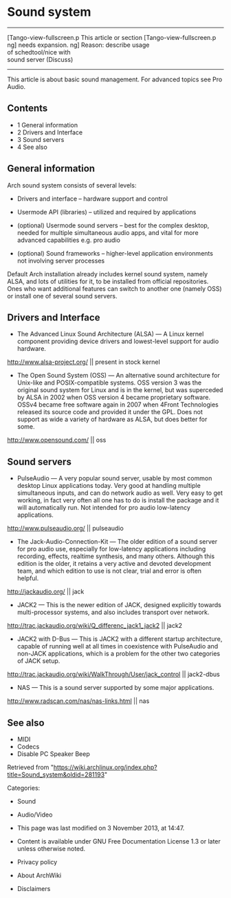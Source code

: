 Sound system
============

  ------------------------ ------------------------ ------------------------
  [Tango-view-fullscreen.p This article or section  [Tango-view-fullscreen.p
  ng]                      needs expansion.         ng]
                           Reason: describe usage   
                           of schedtool/nice with   
                           sound server (Discuss)   
  ------------------------ ------------------------ ------------------------

This article is about basic sound management. For advanced topics see
Pro Audio.

Contents
--------

-   1 General information
-   2 Drivers and Interface
-   3 Sound servers
-   4 See also

General information
-------------------

Arch sound system consists of several levels:

-   Drivers and interface – hardware support and control

-   Usermode API (libraries) – utilized and required by applications

-   (optional) Usermode sound servers – best for the complex desktop,
    needed for multiple simultaneous audio apps, and vital for more
    advanced capabilities e.g. pro audio

-   (optional) Sound frameworks – higher-level application environments
    not involving server processes

Default Arch installation already includes kernel sound system, namely
ALSA, and lots of utilities for it, to be installed from official
repositories. Ones who want additional features can switch to another
one (namely OSS) or install one of several sound servers.

Drivers and Interface
---------------------

-   The Advanced Linux Sound Architecture (ALSA) — A Linux kernel
    component providing device drivers and lowest-level support for
    audio hardware.

http://www.alsa-project.org/ || present in stock kernel

-   The Open Sound System (OSS) — An alternative sound architecture for
    Unix-like and POSIX-compatible systems. OSS version 3 was the
    original sound system for Linux and is in the kernel, but was
    superceded by ALSA in 2002 when OSS version 4 became proprietary
    software. OSSv4 became free software again in 2007 when 4Front
    Technologies released its source code and provided it under the GPL.
    Does not support as wide a variety of hardware as ALSA, but does
    better for some.

http://www.opensound.com/ || oss

Sound servers
-------------

-   PulseAudio — A very popular sound server, usable by most common
    desktop Linux applications today. Very good at handling multiple
    simultaneous inputs, and can do network audio as well. Very easy to
    get working, in fact very often all one has to do is install the
    package and it will automatically run. Not intended for pro audio
    low-latency applications.

http://www.pulseaudio.org/ || pulseaudio

-   The Jack-Audio-Connection-Kit — The older edition of a sound server
    for pro audio use, especially for low-latency applications including
    recording, effects, realtime synthesis, and many others. Although
    this edition is the older, it retains a very active and devoted
    development team, and which edition to use is not clear, trial and
    error is often helpful.

http://jackaudio.org/ || jack

-   JACK2 — This is the newer edition of JACK, designed explicitly
    towards multi-processor systems, and also includes transport over
    network.

http://trac.jackaudio.org/wiki/Q_differenc_jack1_jack2 || jack2

-   JACK2 with D-Bus — This is JACK2 with a different startup
    architecture, capable of running well at all times in coexistence
    with PulseAudio and non-JACK applications, which is a problem for
    the other two categories of JACK setup.

http://trac.jackaudio.org/wiki/WalkThrough/User/jack_control ||
jack2-dbus

-   NAS — This is a sound server supported by some major applications.

http://www.radscan.com/nas/nas-links.html || nas

See also
--------

-   MIDI
-   Codecs
-   Disable PC Speaker Beep

Retrieved from
"https://wiki.archlinux.org/index.php?title=Sound_system&oldid=281193"

Categories:

-   Sound
-   Audio/Video

-   This page was last modified on 3 November 2013, at 14:47.
-   Content is available under GNU Free Documentation License 1.3 or
    later unless otherwise noted.
-   Privacy policy
-   About ArchWiki
-   Disclaimers
